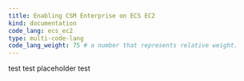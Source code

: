 ```yaml
---
title: Enabling CSM Enterprise on ECS EC2
kind: documentation
code_lang: ecs_ec2
type: multi-code-lang
code_lang_weight: 75 # a number that represents relative weight. 
---
```


test test placeholder test